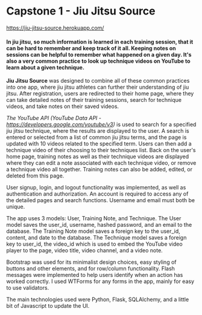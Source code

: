 # Capstone 1 - Jiu Jitsu Source

https://jiu-jitsu-source.herokuapp.com/


#### In jiu jitsu, so much information is learned in each training session, that it can be hard to remember and keep track of it all. Keeping notes on sessions can be helpful to remember what happened on a given day. It's also a very common practice to look up technique videos on YouTube to learn about a given technique. 

**Jiu Jitsu Source** was designed to combine all of these common practices into one app, where jiu jitsu athletes can further their understanding of jiu jitsu. After registration, users are redirected to their home page, where they can take detailed notes of their training sessions, search for technique videos, and take notes on their saved videos. 

_The YouTube API (YouTube Data API - https://developers.google.com/youtube/v3)_ is used to search for a specified jiu jitsu technique, where the results are displayed to the user. A search is entered or selected from a list of common jiu jitsu terms, and the page is updated with 10 videos related to the specified term. Users can then add a technique video of their choosing to their techniques list. Back on the user's home page, training notes as well as their technique videos are displayed where they can edit a note associated with each technique video, or remove a technique video all together. Training notes can also be added, edited, or deleted from this page.

User signup, login, and logout functionality was implemented, as well as authentication and authorization. An account is required to access any of the detailed pages and search functions. Username and email must both be unique.

The app uses 3 models: User, Training Note, and Technique. The User model saves the user_id, username, hashed password, and an email to the database. The Training Note model saves a foreign key to the user_id, content, and date to the database. The Technique model saves a foreign key to user_id, the video_id which is used to embed the YouTube video player to the page, video title, video channel, and a video note.

Bootstrap was used for its minimalist design choices, easy styling of buttons and other elements, and for row/column functionality. Flash messages were implemented to help users identify when an action has worked correctly. I used WTForms for any forms in the app, mainly for easy to use validators. 

The main technologies used were Python, Flask, SQLAlchemy, and a little bit of Javascript to update the UI.
